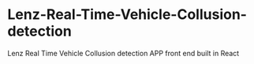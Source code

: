 # Lenz-Real-Time-Vehicle-Collusion-detection
Lenz Real Time Vehicle  Collusion detection  APP front end built in React 
